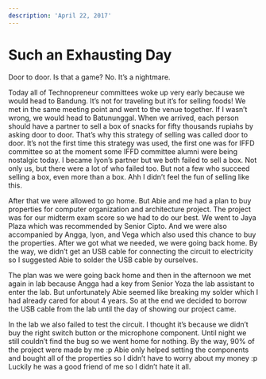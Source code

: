 ```yaml
---
description: 'April 22, 2017'
---
```


# Such an Exhausting Day

Door to door. Is that a game? No. It’s a nightmare.

Today all of Technopreneur committees woke up very early because we would head to Bandung. It’s not for traveling but it’s for selling foods! We met in the same meeting point and went to the venue together. If I wasn’t wrong, we would head to Batununggal. When we arrived, each person should have a partner to sell a box of snacks for fifty thousands rupiahs by asking door to door. That’s why this strategy of selling was called door to door. It’s not the first time this strategy was used, the first one was for IFFD committee so at the moment some IFFD committee alumni were being nostalgic today. I became Iyon’s partner but we both failed to sell a box. Not only us, but there were a lot of who failed too. But not a few who succeed selling a box, even more than a box. Ahh I didn’t feel the fun of selling like this.

After that we were allowed to go home. But Abie and me had a plan to buy properties for computer organization and architecture project. The project was for our midterm exam score so we had to do our best. We went to Jaya Plaza which was recommended by Senior Cipto. And we were also accompanied by Angga, Iyon, and Vega which also used this chance to buy the properties. After we got what we needed, we were going back home. By the way, we didn’t get an USB cable for connecting the circuit to electricity so I suggested Abie to solder the USB cable by ourselves.

The plan was we were going back home and then in the afternoon we met again in lab because Angga had a key from Senior Yoza the lab assistant to enter the lab. But unfortunately Abie seemed like breaking my solder which I had already cared for about 4 years. So at the end we decided to borrow the USB cable from the lab until the day of showing our project came.

In the lab we also failed to test the circuit. I thought it’s because we didn’t buy the right switch button or the microphone component. Until night we still couldn’t find the bug so we went home for nothing. By the way, 90% of the project were made by me :p Abie only helped setting the components and bought all of the properties so I didn’t have to worry about my money :p Luckily he was a good friend of me so I didn’t hate it all.

